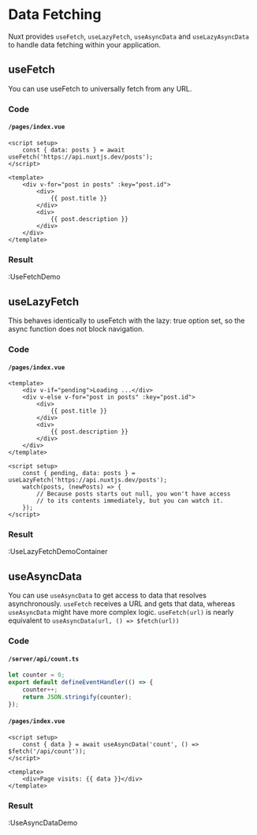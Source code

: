 # Data Fetching

Nuxt provides `useFetch`, `useLazyFetch`, `useAsyncData` and `useLazyAsyncData` to handle data fetching within your application.

## useFetch

You can use useFetch to universally fetch from any URL.

### Code

#### `/pages/index.vue`

```vue
<script setup>
	const { data: posts } = await useFetch('https://api.nuxtjs.dev/posts');
</script>

<template>
	<div v-for="post in posts" :key="post.id">
		<div>
			{{ post.title }}
		</div>
		<div>
			{{ post.description }}
		</div>
	</div>
</template>
```

### Result

:UseFetchDemo

## useLazyFetch

This behaves identically to useFetch with the lazy: true option set, so the async function does not block navigation.

### Code

#### `/pages/index.vue`

```vue
<template>
	<div v-if="pending">Loading ...</div>
	<div v-else v-for="post in posts" :key="post.id">
		<div>
			{{ post.title }}
		</div>
		<div>
			{{ post.description }}
		</div>
	</div>
</template>

<script setup>
	const { pending, data: posts } = useLazyFetch('https://api.nuxtjs.dev/posts');
	watch(posts, (newPosts) => {
		// Because posts starts out null, you won't have access
		// to its contents immediately, but you can watch it.
	});
</script>
```

### Result

:UseLazyFetchDemoContainer

## useAsyncData

You can use `useAsyncData` to get access to data that resolves asynchronously. `useFetch` receives a URL and gets that data, whereas `useAsyncData` might have more complex logic. `useFetch(url)` is nearly equivalent to `useAsyncData(url, () => $fetch(url))`

### Code

#### `/server/api/count.ts`

```ts
let counter = 0;
export default defineEventHandler(() => {
	counter++;
	return JSON.stringify(counter);
});
```

#### `/pages/index.vue`

```vue
<script setup>
	const { data } = await useAsyncData('count', () => $fetch('/api/count'));
</script>

<template>
	<div>Page visits: {{ data }}</div>
</template>
```

### Result

:UseAsyncDataDemo

